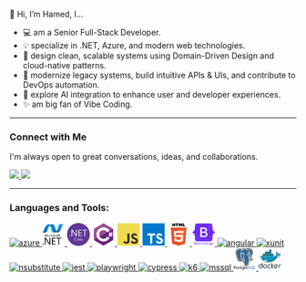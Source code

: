 👋 Hi, I’m Hamed, I...  
* 💻 am a Senior Full-Stack Developer.
* 💡 specialize in .NET, Azure, and modern web technologies.
* 🧱 design clean, scalable systems using Domain-Driven Design and cloud-native patterns.
* 🚀 modernize legacy systems, build intuitive APIs & UIs, and contribute to DevOps automation.
* 🤖 explore AI integration to enhance user and developer experiences.
* ✨ am big fan of Vibe Coding.

---

### Connect with Me

I'm always open to great conversations, ideas, and collaborations.

<p align="left">
<a href="https://x.com/hamed__fathi" target="_blank">
  <img src="https://img.shields.io/badge/(formerly%20Twitter)-000000.svg?style=for-the-badge&logo=x&logoColor=white"/>
</a>


  <a href="https://linkedin.com/in/hamedfathi" target="_blank">
    <img src="https://img.shields.io/badge/LinkedIn-%230077B5.svg?style=for-the-badge&logo=LinkedIn&logoColor=white"/>
  </a>
</p>

---

<h3 align="left">Languages and Tools:</h3>
<p align="left">
	<a href="https://azure.microsoft.com/" target="_blank">
		<img src="https://github-production-user-asset-6210df.s3.amazonaws.com/8418700/251138647-7ac953f8-86c3-465b-b2d2-d8f8904d9a38.png" alt="azure" width="40" height="40"/>
	</a>
	<a href="https://dotnet.microsoft.com/" target="_blank">
		<img src="https://raw.githubusercontent.com/devicons/devicon/master/icons/dot-net/dot-net-original-wordmark.svg" alt="dotnet" width="40" height="40"/>
	</a>
	<a href="https://dotnet.microsoft.com/" target="_blank">
		<img src="https://raw.githubusercontent.com/devicons/devicon/master/icons/dotnetcore/dotnetcore-original.svg" alt="dotnet" width="40" height="40"/>
	</a>
	<a href="https://learn.microsoft.com/en-us/dotnet/csharp/" target="_blank">
		<img src="https://raw.githubusercontent.com/devicons/devicon/master/icons/csharp/csharp-original.svg" alt="csharp" width="40" height="40"/>
	</a>
	<a href="https://developer.mozilla.org/en-US/docs/Web/JavaScript" target="_blank">
		<img src="https://raw.githubusercontent.com/devicons/devicon/master/icons/javascript/javascript-original.svg" alt="javascript" width="40" height="40"/>
	</a>
	<a href="https://www.typescriptlang.org/" target="_blank">
		<img src="https://raw.githubusercontent.com/devicons/devicon/master/icons/typescript/typescript-original.svg" alt="typescript" width="40" height="40"/>
	</a>
	<a href="https://www.w3.org/html/" target="_blank">
		<img src="https://raw.githubusercontent.com/devicons/devicon/master/icons/html5/html5-original-wordmark.svg" alt="html5" width="40" height="40"/>
	</a>
	<a href="https://getbootstrap.com" target="_blank">
		<img src="https://raw.githubusercontent.com/devicons/devicon/master/icons/bootstrap/bootstrap-plain-wordmark.svg" alt="bootstrap" width="40" height="40"/>
	</a>
	<a href="https://angular.dev/" target="_blank">
		<img src="https://github-production-user-asset-6210df.s3.amazonaws.com/8418700/282202252-6951c89c-060f-4d4b-ab8d-6eff0ec99387.png" alt="angular" width="40" height="40"/>
	</a>
	<a href="https://xunit.net/" target="_blank">
		<img src="https://github-production-user-asset-6210df.s3.amazonaws.com/8418700/256739136-edfc3d6a-94d8-4328-9f66-a35a220f1a3a.png" alt="xunit" width="40" height="40"/>
	</a>
	<a href="https://nsubstitute.github.io" target="_blank">
		<img src="https://github-production-user-asset-6210df.s3.amazonaws.com/8418700/273725137-b5dfcf65-89cf-4d6c-bf29-34b2fc79b5ec.png" alt="nsubstitute" width="40" height="40"/>
	</a>
	<a href="https://jestjs.io" target="_blank">
		<img src="https://www.vectorlogo.zone/logos/jestjsio/jestjsio-icon.svg" alt="jest" width="40" height="40"/>
	</a>
	<a href="https://playwright.dev/" target="_blank">
		<img src="https://github-production-user-asset-6210df.s3.amazonaws.com/8418700/251133918-823485a0-ab04-4407-aa5d-066dfe8cab77.png" alt="playwright" width="40" height="40"/>
	</a>
	<a href="https://www.cypress.io" target="_blank">
		<img src="https://raw.githubusercontent.com/simple-icons/simple-icons/6e46ec1fc23b60c8fd0d2f2ff46db82e16dbd75f/icons/cypress.svg" alt="cypress" width="40" height="40"/>
	</a>
	<a href="https://k6.io/" target="_blank">
		<img src="https://github-production-user-asset-6210df.s3.amazonaws.com/8418700/256740454-380184b6-c2d3-4acd-ada5-ee3d2fda7420.png" alt="k6" width="40" height="40"/>
	</a>
	<a href="https://www.microsoft.com/en-us/sql-server" target="_blank">
		<img src="https://www.svgrepo.com/show/303229/microsoft-sql-server-logo.svg" alt="mssql" width="40" height="40"/>
	</a>
	<a href="https://www.postgresql.org" target="_blank">
		<img src="https://raw.githubusercontent.com/devicons/devicon/master/icons/postgresql/postgresql-original-wordmark.svg" alt="postgresql" width="40" height="40"/>
	</a>
	<a href="https://www.docker.com/" target="_blank">
		<img src="https://raw.githubusercontent.com/devicons/devicon/master/icons/docker/docker-original-wordmark.svg" alt="docker" width="40" height="40"/>
	</a>
</p>

